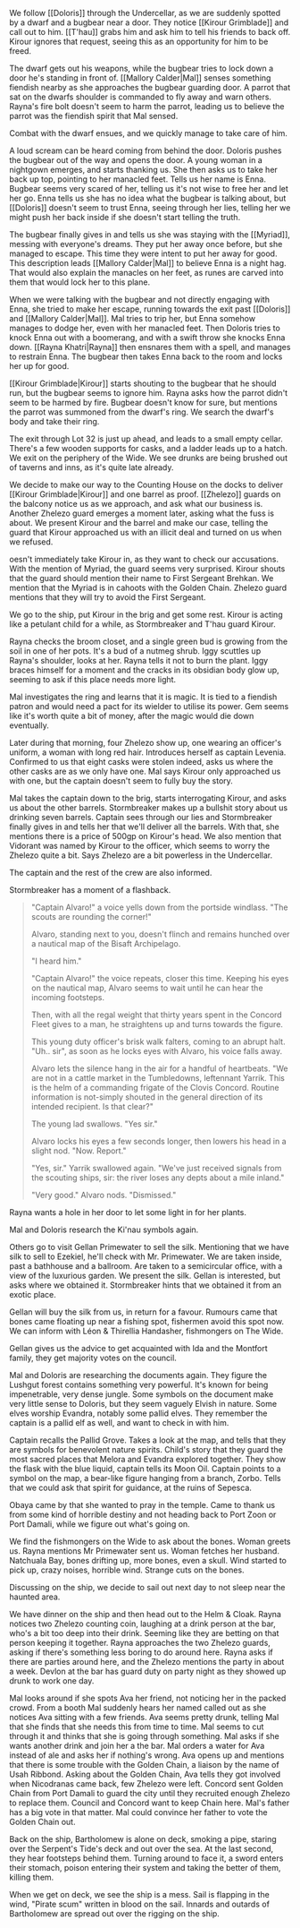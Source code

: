 We follow [[Doloris]] through the Undercellar, as we are suddenly spotted by a dwarf and a bugbear near a door. They notice [[Kirour Grimblade]] and call out to him. [[T'hau]] grabs him and ask him to tell his friends to back off. Kirour ignores that request, seeing this as an opportunity for him to be freed.

The dwarf gets out his weapons, while the bugbear tries to lock down a door he's standing in front of. [[Mallory Calder|Mal]] senses something fiendish nearby as she approaches the bugbear guarding door. A parrot that sat on the dwarfs shoulder is commanded to fly away and warn others. Rayna's fire bolt doesn't seem to harm the parrot, leading us to believe the parrot was the fiendish spirit that Mal sensed. 

Combat with the dwarf ensues, and we quickly manage to take care of him.

A loud scream can be heard coming from behind the door. Doloris pushes the bugbear out of the way and opens the door. A young woman in a nightgown emerges, and starts thanking us. She then asks us to take her back up top, pointing to her manacled feet. Tells us her name is Enna. Bugbear seems very scared of her, telling us it's not wise to free her and let her go. Enna tells us she has no idea what the bugbear is talking about, but [[Doloris]] doesn't seem to trust Enna, seeing through her lies, telling her we might push her back inside if she doesn't start telling the truth.

The bugbear finally gives in and tells us she was staying with the [[Myriad]], messing with everyone's dreams. They put her away once before, but she managed to escape. This time they were intent to put her away for good. This description leads [[Mallory Calder|Mal]] to believe Enna is a night hag. That would also explain the manacles on her feet, as runes are carved into them that would lock her to this plane.

When we were talking with the bugbear and not directly engaging with Enna, she tried to make her escape, running towards the exit past [[Doloris]] and [[Mallory Calder|Mal]]. Mal tries to trip her, but Enna somehow manages to dodge her, even with her manacled feet. Then Doloris tries to knock Enna out with a boomerang, and with a swift throw she knocks Enna down. [[Rayna Khatri|Rayna]] then ensnares them with a spell, and manages to restrain Enna. The bugbear then takes Enna back to the room and locks her up for good.

[[Kirour Grimblade|Kirour]] starts shouting to the bugbear that he should run, but the bugbear seems to ignore him. Rayna asks how the parrot didn't seem to be harmed by fire. Bugbear doesn't know for sure, but mentions the parrot was summoned from the dwarf's ring. We search the dwarf's body and take their ring.

The exit through Lot 32 is just up ahead, and leads to a small empty cellar. There's a few wooden supports for casks, and a ladder leads up to a hatch. We exit on the periphery of the Wide. We see drunks are being brushed out of taverns and inns, as it's quite late already.

We decide to make our way to the Counting House on the docks to deliver [[Kirour Grimblade|Kirour]] and one barrel as proof. [[Zhelezo]] guards on the balcony notice us as we approach, and ask what our business is. Another Zhelezo guard emerges a moment later, asking what the fuss is about. We present Kirour and the barrel and make our case, telling the guard that Kirour approached us with an illicit deal and turned on us when we refused. 

oesn't immediately take Kirour in, as they want to check our accusations. With the mention of Myriad, the guard seems very surprised. Kirour shouts that the guard should mention their name to First Sergeant Brehkan. We mention that the Myriad is in cahoots with the Golden Chain. Zhelezo guard mentions that they will try to avoid the First Sergeant.

We go to the ship, put Kirour in the brig and get some rest. Kirour is acting like a petulant child for a while, as Stormbreaker and T'hau guard Kirour.

Rayna checks the broom closet, and a single green bud is growing from the soil in one of her pots. It's a bud of a nutmeg shrub. Iggy scuttles up Rayna's shoulder, looks at her. Rayna tells it not to burn the plant. Iggy braces himself for a moment and the cracks in its obsidian body glow up, seeming to ask if this place needs more light.

Mal investigates the ring and learns that it is magic. It is tied to a fiendish patron and would need a pact for its wielder to utilise its power. Gem seems like it's worth quite a bit of money, after the magic would die down eventually.

Later during that morning, four Zhelezo show up, one wearing an officer's uniform, a woman with long red hair. Introduces herself as captain Levenia. Confirmed to us that eight casks were stolen indeed, asks us where the other casks are as we only have one. Mal says Kirour only approached us with one, but the captain doesn't seem to fully buy the story.

Mal takes the captain down to the brig, starts interrogating Kirour, and asks us about the other barrels. Stormbreaker makes up a bullshit story about us drinking seven barrels. Captain sees through our lies and Stormbreaker finally gives in and tells her that we'll deliver all the barrels. With that, she mentions there is a price of 500gp on Kirour's head. We also mention that Vidorant was named by Kirour to the officer, which seems to worry the Zhelezo quite a bit. Says Zhelezo are a bit powerless in the Undercellar.

The captain and the rest of the crew are also informed.

Stormbreaker has a moment of a flashback. 

> "Captain Alvaro!" a voice yells down from the portside windlass. "The scouts are rounding the corner!" 
> 
> Alvaro, standing next to you, doesn't flinch and remains hunched over a nautical map of the Bisaft Archipelago. 
> 
> "I heard him." 
> 
> "Captain Alvaro!" the voice repeats, closer this time. Keeping his eyes on the nautical map, Alvaro seems to wait until he can hear the incoming footsteps.
> 
> Then, with all the regal weight that thirty years spent in the Concord Fleet gives to a man, he straightens up and turns towards the figure.
> 
> This young duty officer's brisk walk falters, coming to an abrupt halt. "Uh.. sir", as soon as he locks eyes with Alvaro, his voice falls away. 
> 
> Alvaro lets the silence hang in the air for a handful of heartbeats. "We are not in a cattle market in the Tumbledowns, leftennant Yarrik. This is the helm of a commanding frigate of the Clovis Concord. Routine information is not-simply shouted in the general direction of its intended recipient. Is that clear?"   
> 
> The young lad swallows. "Yes sir."
> 
> Alvaro locks his eyes a few seconds longer, then lowers his head in a slight nod. "Now. Report."
> 
> "Yes, sir." Yarrik swallowed again. "We've just received signals from the scouting ships, sir: the river loses any depts about a mile inland."
> 
> "Very good." Alvaro nods. "Dismissed."

Rayna wants a hole in her door to let some light in for her plants.

Mal and Doloris research the Ki'nau symbols again.

Others go to visit Gellan Primewater to sell the silk. Mentioning that we have silk to sell to Ezekiel, he'll check with Mr. Primewater. We are taken inside, past a bathhouse and a ballroom. Are taken to a semicircular office, with a view of the luxurious garden. We present the silk. Gellan is interested, but asks where we obtained it. Stormbreaker hints that we obtained it from an exotic place.

Gellan will buy the silk from us, in return for a favour. Rumours came that bones came floating up near a fishing spot, fishermen avoid this spot now. We can inform with Léon & Thirellia Handasher, fishmongers on The Wide.

Gellan gives us the advice to get acquainted with Ida and the Montfort family, they get majority votes on the council.

Mal and Doloris are researching the documents again. They figure the Lushgut forest contains something very powerful. It's known for being impenetrable, very dense jungle. Some symbols on the document make very little sense to Doloris, but they seem vaguely Elvish in nature. Some elves worship Evandra, notably some pallid elves. They remember the captain is a pallid elf as well, and want to check in with him.

Captain recalls the Pallid Grove. Takes a look at the map, and tells that they are symbols for benevolent nature spirits. Child's story that they guard the most sacred places that Melora and Evandra explored together. They show the flask with the blue liquid, captain tells its Moon Oil. Captain points to a symbol on the map, a bear-like figure hanging from a branch, Zorbo. Tells that we could ask that spirit for guidance, at the ruins of Sepesca.

Obaya came by that she wanted to pray in the temple. Came to thank us from some kind of horrible destiny and not heading back to Port Zoon or Port Damali, while we figure out what's going on.

We find the fishmongers on the Wide to ask about the bones. Woman greets us. Rayna mentions Mr Primewater sent us. Woman fetches her husband. Natchuala Bay, bones drifting up, more bones, even a skull. Wind started to pick up, crazy noises, horrible wind. Strange cuts on the bones.

Discussing on the ship, we decide to sail out next day to not sleep near the haunted area.

We have dinner on the ship and then head out to the Helm & Cloak. Rayna notices two Zhelezo counting coin, laughing at a drink person at the bar, who's a bit too deep into their drink. Seeming like they are betting on that person keeping it together. Rayna approaches the two Zhelezo guards, asking if there's something less boring to do around here. Rayna asks if there are parties around here, and the Zhelezo mentions the party in about a week. Devlon at the bar has guard duty on party night as they showed up drunk to work one day.

Mal looks around if she spots Ava her friend, not noticing her in the packed crowd. From a booth Mal suddenly hears her named called out as she notices Ava sitting with a few friends. Ava seems pretty drunk, telling Mal that she finds that she needs this from time to time. Mal seems to cut through it and thinks that she is going through something. Mal asks if she wants another drink and join her a the bar. Mal orders a water for Ava instead of ale and asks her if nothing's wrong. Ava opens up and mentions that there is some trouble with the Golden Chain, a liaison by the name of Usah Ribbond. Asking about the Golden Chain, Ava tells they got involved when Nicodranas came back, few Zhelezo were left. Concord sent Golden Chain from Port Damali to guard the city until they recruited enough Zhelezo to replace them. Council and Concord want to keep Chain here. Mal's father has a big vote in that matter. Mal could convince her father to vote the Golden Chain out.

Back on the ship, Bartholomew is alone on deck, smoking a pipe, staring over the Serpent's Tide's deck and out over the sea. At the last second, they hear footsteps behind them. Turning around to face it, a sword enters their stomach, poison entering their system and taking the better of them, killing them.

When we get on deck, we see the ship is a mess. Sail is flapping in the wind, "Pirate scum" written in blood on the sail. Innards and outards of Bartholomew are spread out over the rigging on the ship.